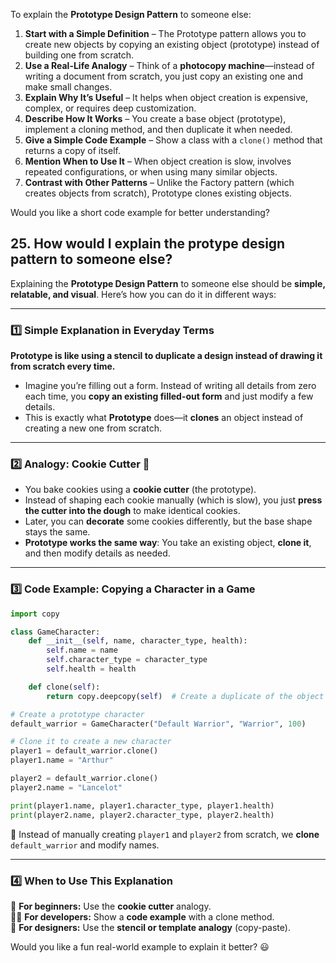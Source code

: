 To explain the **Prototype Design Pattern** to someone else:  

1. **Start with a Simple Definition** – The Prototype pattern allows you to create new objects by copying an existing object (prototype) instead of building one from scratch.  
2. **Use a Real-Life Analogy** – Think of a **photocopy machine**—instead of writing a document from scratch, you just copy an existing one and make small changes.  
3. **Explain Why It’s Useful** – It helps when object creation is expensive, complex, or requires deep customization.  
4. **Describe How It Works** – You create a base object (prototype), implement a cloning method, and then duplicate it when needed.  
5. **Give a Simple Code Example** – Show a class with a `clone()` method that returns a copy of itself.  
6. **Mention When to Use It** – When object creation is slow, involves repeated configurations, or when using many similar objects.  
7. **Contrast with Other Patterns** – Unlike the Factory pattern (which creates objects from scratch), Prototype clones existing objects.  

Would you like a short code example for better understanding?




## 25. How would I explain the protype design pattern to someone else?
Explaining the **Prototype Design Pattern** to someone else should be **simple, relatable, and visual**. Here’s how you can do it in different ways:

---

### **1️⃣ Simple Explanation in Everyday Terms**
**Prototype is like using a stencil to duplicate a design instead of drawing it from scratch every time.**  
- Imagine you’re filling out a form. Instead of writing all details from zero each time, you **copy an existing filled-out form** and just modify a few details.  
- This is exactly what **Prototype** does—it **clones** an object instead of creating a new one from scratch.  

---

### **2️⃣ Analogy: Cookie Cutter 🍪**
- You bake cookies using a **cookie cutter** (the prototype).  
- Instead of shaping each cookie manually (which is slow), you just **press the cutter into the dough** to make identical cookies.  
- Later, you can **decorate** some cookies differently, but the base shape stays the same.  
- **Prototype works the same way**: You take an existing object, **clone it**, and then modify details as needed.

---

### **3️⃣ Code Example: Copying a Character in a Game**
```python
import copy

class GameCharacter:
    def __init__(self, name, character_type, health):
        self.name = name
        self.character_type = character_type
        self.health = health

    def clone(self):
        return copy.deepcopy(self)  # Create a duplicate of the object

# Create a prototype character
default_warrior = GameCharacter("Default Warrior", "Warrior", 100)

# Clone it to create a new character
player1 = default_warrior.clone()
player1.name = "Arthur"

player2 = default_warrior.clone()
player2.name = "Lancelot"

print(player1.name, player1.character_type, player1.health)
print(player2.name, player2.character_type, player2.health)
```
🔹 Instead of manually creating `player1` and `player2` from scratch, we **clone** `default_warrior` and modify names.

---

### **4️⃣ When to Use This Explanation**
👦 **For beginners:** Use the **cookie cutter** analogy.  
👩‍💻 **For developers:** Show a **code example** with a clone method.  
🎨 **For designers:** Use the **stencil or template analogy** (copy-paste).  

Would you like a fun real-world example to explain it better? 😃